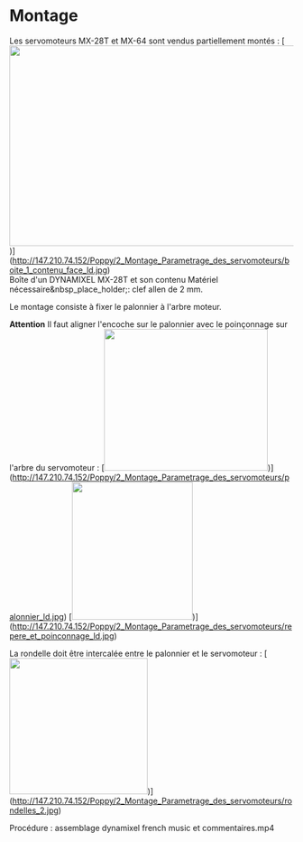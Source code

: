 # Montage

Les servomoteurs MX-28T et MX-64 sont vendus partiellement montés :
[<img src="http://147.210.74.152/Poppy/2_Montage_Parametrage_des_servomoteurs/boite_1_contenu_face_ld.jpg" align="bottom" width="595" height="355">)]
(http://147.210.74.152/Poppy/2_Montage_Parametrage_des_servomoteurs/boite_1_contenu_face_ld.jpg)  
Boîte d'un DYNAMIXEL MX-28T et son contenu
Matériel nécessaire&nbsp_place_holder;: clef allen de 2 mm.

Le montage consiste à fixer le palonnier à l'arbre moteur.

**Attention** Il faut aligner l'encoche sur le palonnier avec le poinçonnage sur l'arbre du servomoteur :
[<img src="http://147.210.74.152/Poppy/2_Montage_Parametrage_des_servomoteurs/palonnier_ld.jpg" align="bottom" width="290" height="251" >)]
(http://147.210.74.152/Poppy/2_Montage_Parametrage_des_servomoteurs/palonnier_ld.jpg)
[<img src="http://147.210.74.152/Poppy/2_Montage_Parametrage_des_servomoteurs/repere_et_poinconnage_ld.jpg" width="214" height="244" >)]
(http://147.210.74.152/Poppy/2_Montage_Parametrage_des_servomoteurs/repere_et_poinconnage_ld.jpg)

La rondelle doit être intercalée entre le palonnier et le servomoteur :
[<img src="http://147.210.74.152/Poppy/2_Montage_Parametrage_des_servomoteurs/rondelles_2.jpg" name="Image5" align="bottom" width="245" height="241" border="0" >)]
(http://147.210.74.152/Poppy/2_Montage_Parametrage_des_servomoteurs/rondelles_2.jpg)

Procédure : assemblage dynamixel french music et commentaires.mp4
